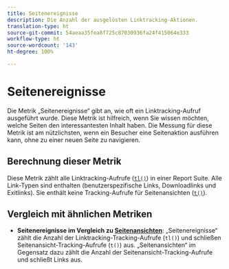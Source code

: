 ```yaml
---
title: Seitenereignisse
description: Die Anzahl der ausgelösten Linktracking-Aktionen.
translation-type: ht
source-git-commit: 54aeaa35fea8f725c87030936fa24f415064e333
workflow-type: ht
source-wordcount: '143'
ht-degree: 100%

---
```



# Seitenereignisse

Die Metrik „Seitenereignisse“ gibt an, wie oft ein Linktracking-Aufruf ausgeführt wurde. Diese Metrik ist hilfreich, wenn Sie wissen möchten, welche Seiten den interessantesten Inhalt haben. Die Messung für diese Metrik ist am nützlichsten, wenn ein Besucher eine Seitenaktion ausführen kann, ohne zu einer neuen Seite zu navigieren.

## Berechnung dieser Metrik

Diese Metrik zählt alle Linktracking-Aufrufe ([`tl()`](/help/implement/vars/functions/tl-method.md)) in einer Report Suite. Alle Link-Typen sind enthalten (benutzerspezifische Links, Downloadlinks und Exitlinks). Sie enthält keine Tracking-Aufrufe für Seitenansichten ([`t()`](/help/implement/vars/functions/t-method.md)).

## Vergleich mit ähnlichen Metriken

* **Seitenereignisse im Vergleich zu [Seitenansichten](page-views.md)**: „Seitenereignisse“ zählt die Anzahl der Linktracking-Tracking-Aufrufe (`tl()`) und schließen Seitenansicht-Tracking-Aufrufe (`t()`) aus. „Seitenansichten“ im Gegensatz dazu zählt die Anzahl der Seitenansicht-Tracking-Aufrufe und schließt Links aus.
